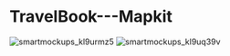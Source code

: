 # TravelBook---Mapkit

![smartmockups_kl9urmz5](https://user-images.githubusercontent.com/57492929/108265019-48207400-7179-11eb-9ba0-73c1623a9a23.jpg)
![smartmockups_kl9uq39v](https://user-images.githubusercontent.com/57492929/108265032-4d7dbe80-7179-11eb-921b-c98ba97ecbfc.jpg)

